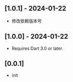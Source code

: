 ## [1.0.1] - 2024-01-22

* 修改依赖版本号

## [1.0.0] - 2024-01-22

* Requires Dart 3.0 or later.

## [0.0.1]

* init
